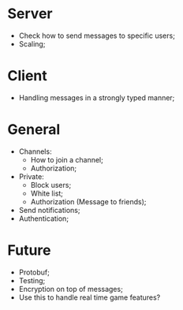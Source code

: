 # Server
- Check how to send messages to specific users;
- Scaling;

# Client
- Handling messages in a strongly typed manner;

# General
- Channels:
  - How to join a channel;
  - Authorization;
- Private:
  - Block users;
  - White list;
  - Authorization (Message to friends);
- Send notifications;
- Authentication;

# Future
- Protobuf;
- Testing;
- Encryption on top of messages;
- Use this to handle real time game features?